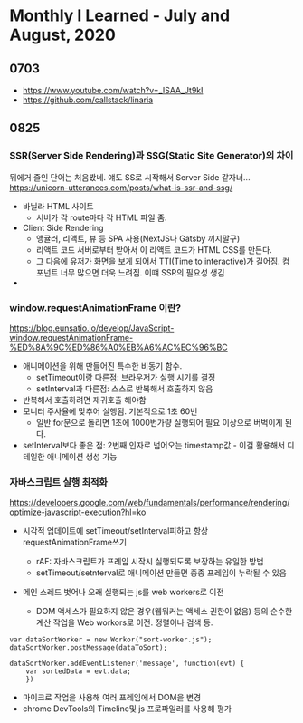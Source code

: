 # Monthly I Learned - July and August, 2020

## 0703

- https://www.youtube.com/watch?v=_ISAA_Jt9kI
- https://github.com/callstack/linaria

## 0825

### SSR(Server Side Rendering)과 SSG(Static Site Generator)의 차이

뒤에거 줄인 단어는 처음봤네. 얘도 SS로 시작해서 Server Side 같자너...
https://unicorn-utterances.com/posts/what-is-ssr-and-ssg/

- 바닐라 HTML 사이트
	- 서버가 각 route마다 각 HTML 파일 줌.
- Client Side Rendering
	- 앵귤러, 리액트, 뷰 등 SPA 사용(NextJS나 Gatsby 끼지말구)
	- 리액트 코드 서버로부터 받아서 이 리액트 코드가 HTML CSS를 만든다.
	- 그 다음에 유저가 화면을 보게 되어서 TTI(Time to interactive)가 길어짐. 컴포넌트 너무 많으면 더욱 느려짐. 이떄 SSR의 필요성 생김
- 

### window.requestAnimationFrame 이란?

https://blog.eunsatio.io/develop/JavaScript-window.requestAnimationFrame-%ED%8A%9C%ED%86%A0%EB%A6%AC%EC%96%BC

- 애니메이션을 위해 만들어진 특수한 비동기 함수. 
	- setTimeout이랑 다른점: 브라우저가 실행 시기를 결정
	- setInterval과 다른점: 스스로 반복해서 호출하지 않음
- 반복해서 호출하려면 재귀호출 해야함
- 모니터 주사율에 맞추어 실행됨. 기본적으로 1초 60번
	- 일반 for문으로 돌리면 1초에 1000번가량 실행되어 필요 이상으로 버벅이게 된다.
- setInterval보다 좋은 점: 2번째 인자로 넘어오는 timestamp값 - 이걸 활용해서 디테일한 애니메이션 생성 가능

### 자바스크립트 실행 최적화

https://developers.google.com/web/fundamentals/performance/rendering/optimize-javascript-execution?hl=ko

- 시각적 업데이트에 setTimeout/setInterval피하고 항상 requestAnimationFrame쓰기
	- rAF: 자바스크립트가 프레임 시작시 실행되도록 보장하는 유일한 방법
	- setTimeout/setnterval로 애니메이션 만들면 종종 프레임이 누락될 수 있음

- 메인 스레드 벗어나 오래 실행되는 js를 web workers로 이전
	- DOM 액세스가 필요하지 않은 경우(웹워커는 액세스 권한이 없음) 등의 순수한 계산 작업을 Web workors로 이전. 정렬이나 검색 등.
```
var dataSortWorker = new Workor("sort-worker.js");
dataSortWorker.postMessage(dataToSort);

dataSortWorker.addEventListener('message', function(evt) {
	var sortedData = evt.data;
	})
```


- 마이크로 작업을 사용해 여러 프레임에서 DOM을 변경
- chrome DevTools의 Timeline및 js 프로파일러를 사용해 평가





